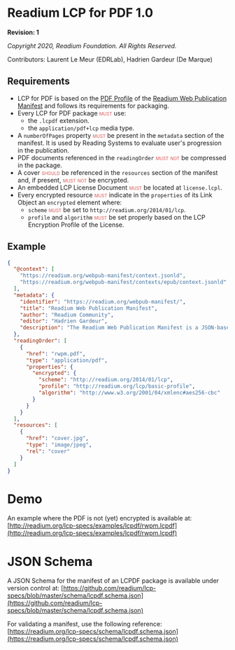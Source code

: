 # Readium LCP for PDF 1.0

**Revision: 1**

*Copyright 2020, Readium Foundation. All Rights Reserved.*

Contributors: 
Laurent Le Meur (EDRLab),
Hadrien Gardeur (De Marque)

## Requirements

* LCP for PDF is based on the [PDF Profile](https://readium.org/webpub-manifest/profiles/pdf.html) of the [Readium Web Publication Manifest](https://readium.org/webpub-manifest) and follows its requirements for packaging.
* Every LCP for PDF package <strong class="rfc">must</strong> use:
  * the `.lcpdf` extension.
  * the `application/pdf+lcp` media type.
* A `numberOfPages` property <strong class="rfc">must</strong> be present in the `metadata` section of the manifest. It is used by Reading Systems to evaluate user's progression in the publication. 
* PDF documents referenced in the `readingOrder` <strong class="rfc">must not</strong> be compressed in the package.
* A cover <strong class="rfc">should</strong> be referenced in the `resources` section of the manifest and, if present, <strong class="rfc">must not</strong> be encrypted.
* An embedded LCP License Document <strong class="rfc">must</strong> be located at `license.lcpl`.
* Every encrypted resource <strong class="rfc">must</strong> indicate in the `properties` of its Link Object an `encrypted` element where:
  * `scheme` <strong class="rfc">must</strong> be set to `http://readium.org/2014/01/lcp`.
  * `profile` and `algorithm` <strong class="rfc">must</strong> be set properly based on the LCP Encryption Profile of the License.

  
## Example

```json
{
  "@context": [
    "https://readium.org/webpub-manifest/context.jsonld", 
    "https://readium.org/webpub-manifest/contexts/epub/context.jsonld"
  ],
  "metadata": {
    "identifier": "https://readium.org/webpub-manifest/",
    "title": "Readium Web Publication Manifest",
    "author": "Readium Community",
    "editor": "Hadrien Gardeur",
    "description": "The Readium Web Publication Manifest is a JSON-based document meant to represent and distribute publications over HTTPS."
  },
  "readingOrder": [
    {
      "href": "rwpm.pdf",
      "type": "application/pdf",
      "properties": {
        "encrypted": {
          "scheme": "http://readium.org/2014/01/lcp",
          "profile": "http://readium.org/lcp/basic-profile",
          "algorithm": "http://www.w3.org/2001/04/xmlenc#aes256-cbc"
        }
      }
    }
  ],
  "resources": [
    {
      "href": "cover.jpg",
      "type": "image/jpeg",
      "rel": "cover" 
    }
  ]
}
```

# Demo

An example where the PDF is not (yet) encrypted is available at: [http://readium.org/lcp-specs/examples/lcpdf/rwpm.lcpdf](http://readium.org/lcp-specs/examples/lcpdf/rwpm.lcpdf)

# JSON Schema

A JSON Schema for the manifest of an LCPDF package is available under version control at: [https://github.com/readium/lcp-specs/blob/master/schema/lcpdf.schema.json](https://github.com/readium/lcp-specs/blob/master/schema/lcpdf.schema.json)

For validating a manifest, use the following reference: [https://readium.org/lcp-specs/schema/lcpdf.schema.json](https://readium.org/lcp-specs/schema/lcpdf.schema.json)

  
<style>
.rfc {
    color: #d55;
    font-variant: small-caps;
    font-style: normal;
    font-weight: normal;
}
</style>